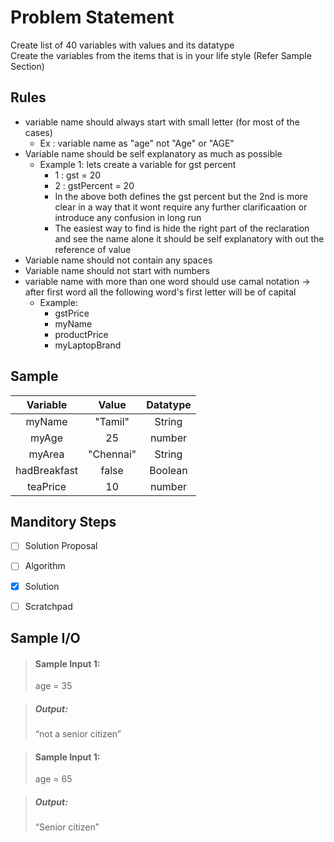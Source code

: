 # Problem Statement

Create list of 40 variables with values and its datatype    
Create the variables from the items that is in your life style (Refer Sample Section)    

## Rules

* variable name should always start with small letter  (for most of the cases)
    * Ex : variable name as "age" not  "Age" or "AGE"
* Variable name should be self explanatory as much as possible
    * Example 1: lets create a variable for gst percent
        * 1 : gst = 20
        * 2 : gstPercent = 20
        * In the above both defines the gst percent but the 2nd is more clear in a way that it wont require any further clarificaation or introduce any confusion in long run
        * The easiest way to find is hide the right part of the reclaration and see the name alone it should be self explanatory with out the reference of value
* Variable name should not contain any spaces
* Variable name should not start with numbers
* variable name with more than one word should use camal notation -> after first word all the following word's  first letter will be of capital
    * Example:
        * gstPrice
        * myName
        * productPrice
        * myLaptopBrand

## Sample

| Variable | Value |  Datatype |
| :---:   |  :----:   | :----:   | 
| myName | "Tamil" | String |
| myAge | 25 | number |
| myArea | "Chennai" | String |
| hadBreakfast | false | Boolean |
| teaPrice | 10 | number |

## Manditory Steps

- [ ] Solution Proposal
- [ ] Algorithm
- [x] Solution
- [ ] Scratchpad


## Sample I/O

> #### Sample Input 1:
>age = 35

> ##### Output:
> “not a senior citizen”

> #### Sample Input 1:
> age = 65

> ##### Output:
> “Senior citizen”

